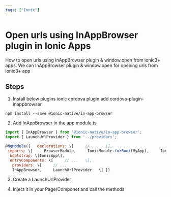 ```yaml
---
tags: ["Ionic"]
---
```


# Open urls using InAppBrowser plugin in Ionic Apps

<!--markdownlint-disable MD013 MD029 MD036 MD024 MD033 MD040 MD042 MD001 MD051 MD025 MD052-->

How to open urls using InAppBrowser plugin & window.open from ionic3+ apps. We can InAppBrowser plugin & window.open for opening urls from ionic3+ app

<!--truncate-->

## Steps

1. Install below plugins ionic cordova plugin add cordova-plugin-inappbrowser

  `npm install --save @ionic-native/in-app-browser`

2. Add InAppBrowser in the app.module.ts

```js
import { InAppBrowser } from '@ionic-native/in-app-browser';
import { LaunchUrlProvider } from '../providers'; 

@NgModule({   declarations: \[     // ...   \],  
 imports: \[     BrowserModule,     IonicModule.forRoot(MyApp),     IonicStorageModule.forRoot()   \],  
  bootstrap: \[IonicApp\],   
  entryComponents: \[     // ...   \],  
   providers: \[     // ...     
   InAppBrowser,     LaunchUrlProvider   \] })
```

3. Create a LaunchUrlProvider

4. Inject it in your Page/Componet and call the methods

